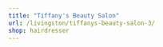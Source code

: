 ```yaml
---
title: "Tiffany's Beauty Salon"
url: /livingston/tiffanys-beauty-salon-3/
shop: hairdresser
---
```

